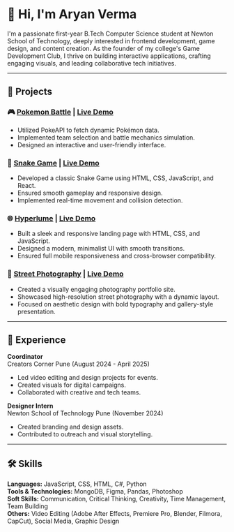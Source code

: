 # 👋 Hi, I'm Aryan Verma

I'm a passionate first-year B.Tech Computer Science student at Newton School of Technology, deeply interested in frontend development, game design, and content creation. As the founder of my college's Game Development Club, I thrive on building interactive applications, crafting engaging visuals, and leading collaborative tech initiatives.

---

## 🚀 Projects

### 🎮 [Pokemon Battle](https://github.com/notAryan10/Poke) | [Live Demo](https://poke-battle-neon.vercel.app/)
- Utilized PokeAPI to fetch dynamic Pokémon data.
- Implemented team selection and battle mechanics simulation.
- Designed an interactive and user-friendly interface.

### 🐍 [Snake Game](https://github.com/notAryan10/snake-game) | [Live Demo](https://snake-game-aryan.vercel.app/)
- Developed a classic Snake Game using HTML, CSS, JavaScript, and React.
- Ensured smooth gameplay and responsive design.
- Implemented real-time movement and collision detection.

### 🌐 [Hyperlume](https://github.com/notAryan10/Hyperlume) | [Live Demo](https://hyperlume.greenhacker.tech/)
- Built a sleek and responsive landing page with HTML, CSS, and JavaScript.
- Designed a modern, minimalist UI with smooth transitions.
- Ensured full mobile responsiveness and cross-browser compatibility.

### 📸 [Street Photography](https://github.com/notAryan10/s-w-website-) | [Live Demo](https://streetartphotography.netlify.app/)
- Created a visually engaging photography portfolio site.
- Showcased high-resolution street photography with a dynamic layout.
- Focused on aesthetic design with bold typography and gallery-style presentation.

---

## 💼 Experience

**Coordinator**  
Creators Corner Pune (August 2024 - April 2025)  
- Led video editing and design projects for events.  
- Created visuals for digital campaigns.  
- Collaborated with creative and tech teams.

**Designer Intern**  
Newton School of Technology Pune (November 2024)  
- Created branding and design assets.  
- Contributed to outreach and visual storytelling.

---

## 🛠️ Skills

**Languages:** JavaScript, CSS, HTML, C#, Python  
**Tools & Technologies:** MongoDB, Figma, Pandas, Photoshop  
**Soft Skills:** Communication, Critical Thinking, Creativity, Time Management, Team Building  
**Others:** Video Editing (Adobe After Effects, Premiere Pro, Blender, Filmora, CapCut), Social Media, Graphic Design
